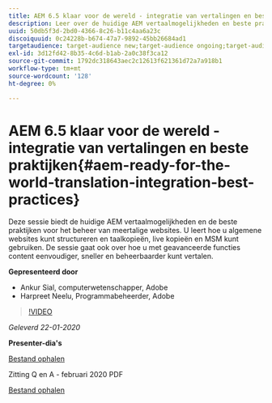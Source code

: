 ```yaml
---
title: AEM 6.5 klaar voor de wereld - integratie van vertalingen en beste praktijken
description: Leer over de huidige AEM vertaalmogelijkheden en beste praktijken voor het beheren van meertalige websites. Leer hoe u algemene websites kunt structureren, taalkopieën, live kopieën en MSM kunt gebruiken. Met geavanceerde functies kunt u content eenvoudiger, sneller en beheerbaarder vertalen.
uuid: 50db5f3d-2bd0-4366-8c26-b11c4aa6a23c
discoiquuid: 0c24228b-b674-47a7-9892-45bb26684ad1
targetaudience: target-audience new;target-audience ongoing;target-audience upgrader
exl-id: 3d12fd42-8b35-4c6d-b1ab-2a0c38f3ca12
source-git-commit: 1792dc318643aec2c12613f621361d72a7a918b1
workflow-type: tm+mt
source-wordcount: '128'
ht-degree: 0%

---
```


# AEM 6.5 klaar voor de wereld - integratie van vertalingen en beste praktijken{#aem-ready-for-the-world-translation-integration-best-practices}

Deze sessie biedt de huidige AEM vertaalmogelijkheden en de beste praktijken voor het beheer van meertalige websites. U leert hoe u algemene websites kunt structureren en taalkopieën, live kopieën en MSM kunt gebruiken. De sessie gaat ook over hoe u met geavanceerde functies content eenvoudiger, sneller en beheerbaarder kunt vertalen.

**Gepresenteerd door**

* Ankur Sial, computerwetenschapper, Adobe
* Harpreet Neelu, Programmabeheerder, Adobe

>[!VIDEO](https://video.tv.adobe.com/v/31153?quality=9)

*Geleverd 22-01-2020*

**Presenter-dia&#39;s**

[Bestand ophalen](assets/gems-2020-translations.pdf)

Zitting Q en A - februari 2020 PDF

[Bestand ophalen](assets/aem-gems-translationqnafeb2020.pdf)
